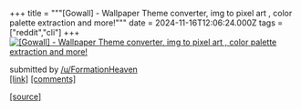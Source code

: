 +++
title = """[Gowall] - Wallpaper Theme converter, img to pixel art , color palette extraction and more!"""
date = 2024-11-16T12:06:24.000Z
tags = ["reddit","cli"]
+++
[![[Gowall] - Wallpaper Theme converter, img to pixel art , color palette extraction and more! ](https://b.thumbs.redditmedia.com/9EEsbfd5Yp7kd8hPpZpLJSqkTQPk7n7vkZ5pR1Jfbps.jpg "[Gowall] - Wallpaper Theme converter, img to pixel art , color palette extraction and more! ")](https://www.reddit.com/r/commandline/comments/1gslwxd/gowall_wallpaper_theme_converter_img_to_pixel_art/)

submitted by [/u/FormationHeaven](https://www.reddit.com/user/FormationHeaven)  
[\[link\]](https://www.reddit.com/gallery/1gslwxd) [\[comments\]](https://www.reddit.com/r/commandline/comments/1gslwxd/gowall_wallpaper_theme_converter_img_to_pixel_art/)

[[source]](https://www.reddit.com/r/commandline/comments/1gslwxd/gowall_wallpaper_theme_converter_img_to_pixel_art/)
